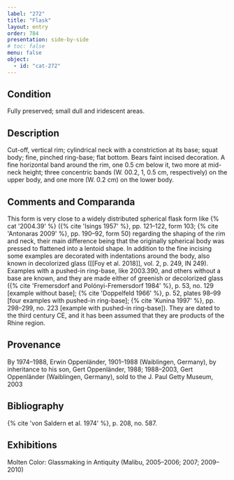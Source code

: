 ```yaml
---
label: "272"
title: "Flask"
layout: entry
order: 784
presentation: side-by-side
# toc: false
menu: false
object:
  - id: "cat-272"
---
```


## Condition

Fully preserved; small dull and iridescent areas.

## Description

Cut-off, vertical rim; cylindrical neck with a constriction at its base; squat body; fine, pinched ring-base; flat bottom. Bears faint incised decoration. A fine horizontal band around the rim, one 0.5 cm below it, two more at mid-neck height; three concentric bands (W. 00.2, 1, 0.5 cm, respectively) on the upper body, and one more (W. 0.2 cm) on the lower body.

## Comments and Comparanda

This form is very close to a widely distributed spherical flask form like {% cat '2004.39' %} ({% cite 'Isings 1957' %}, pp. 121–122, form 103; {% cite 'Antonaras 2009' %}, pp. 190–92, form 50) regarding the shaping of the rim and neck, their main difference being that the originally spherical body was pressed to flattened into a lentoid shape. In addition to the fine incising some examples are decorated with indentations around the body, also known in decolorized glass ([[Foy et al. 2018]], vol. 2, p. 249, IN 249). Examples with a pushed-in ring-base, like 2003.390, and others without a base are known, and they are made either of greenish or decolorized glass ({% cite 'Fremersdorf and Polónyi-Fremersdorf 1984' %}, p. 53, no. 129 [example without base]; {% cite 'Doppelfeld 1966' %}, p. 52, plates 98–99 [four examples with pushed-in ring-base]; {% cite 'Kunina 1997' %}, pp. 298–299, no. 223 [example with pushed-in ring-base]). They are dated to the third century CE, and it has been assumed that they are products of the Rhine region.

## Provenance

By 1974–1988, Erwin Oppenländer, 1901–1988 (Waiblingen, Germany), by inheritance to his son, Gert Oppenländer, 1988; 1988–2003, Gert Oppenländer (Waiblingen, Germany), sold to the J. Paul Getty Museum, 2003

## Bibliography

{% cite 'von Saldern et al. 1974' %}, p. 208, no. 587.

## Exhibitions

Molten Color: Glassmaking in Antiquity (Malibu, 2005–2006; 2007; 2009–2010)